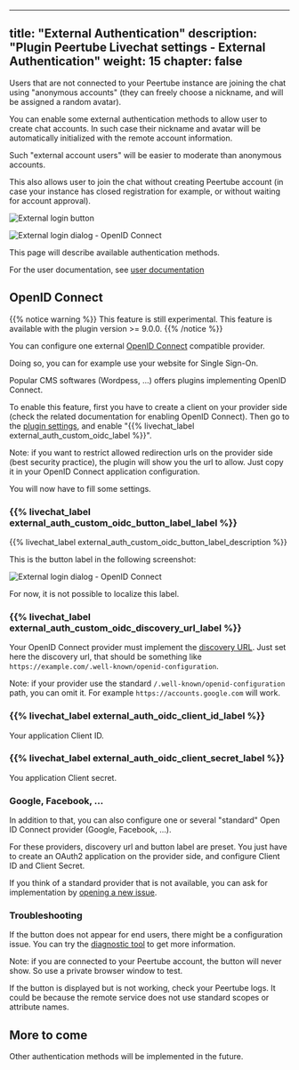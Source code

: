 <!--
SPDX-FileCopyrightText: 2024 John Livingston <https://www.john-livingston.fr/>

SPDX-License-Identifier: AGPL-3.0-only
-->

---
title: "External Authentication"
description: "Plugin Peertube Livechat settings - External Authentication"
weight: 15
chapter: false
---

Users that are not connected to your Peertube instance are joining the chat using "anonymous accounts" (they can freely choose a nickname, and will be assigned a random avatar).

You can enable some external authentication methods to allow user to create chat accounts.
In such case their nickname and avatar will be automatically initialized with the remote account information.

Such "external account users" will be easier to moderate than anonymous accounts.

This also allows user to join the chat without creating Peertube account (in case your instance has closed registration for example, or without waiting for account approval).

![External login button](/peertube-plugin-livechat/images/external_login_button.png?classes=shadow,border&height=200px)

![External login dialog - OpenID Connect](/peertube-plugin-livechat/images/external_login_dialog_oidc.png?classes=shadow,border&height=200px)

This page will describe available authentication methods.

For the user documentation, see [user documentation](/peertube-plugin-livechat/documentation/user/viewers/)

## OpenID Connect

{{% notice warning %}}
This feature is still experimental.
This feature is available with the plugin version >= 9.0.0.
{{% /notice %}}

You can configure one external [OpenID Connect](https://openid.net/developers/how-connect-works/) compatible provider.

Doing so, you can for example use your website for Single Sign-On.

Popular CMS softwares (Wordpess, ...) offers plugins implementing OpenID Connect.

To enable this feature, first you have to create a client on your provider side (check the related documentation for enabling OpenID Connect).
Then go to the [plugin settings](/peertube-plugin-livechat/documentation/admin/settings), and enable "{{% livechat_label external_auth_custom_oidc_label %}}".

Note: if you want to restrict allowed redirection urls on the provider side (best security practice), the plugin will show you the url to allow.
Just copy it in your OpenID Connect application configuration.

You will now have to fill some settings.

### {{% livechat_label external_auth_custom_oidc_button_label_label %}}

{{% livechat_label external_auth_custom_oidc_button_label_description %}}

This is the button label in the following screenshot:

![External login dialog - OpenID Connect](/peertube-plugin-livechat/images/external_login_dialog_oidc.png?classes=shadow,border&height=200px)

For now, it is not possible to localize this label.

### {{% livechat_label external_auth_custom_oidc_discovery_url_label %}}

Your OpenID Connect provider must implement the [discovery URL](https://openid.net/specs/openid-connect-discovery-1_0.html).
Just set here the discovery url, that should be something like `https://example.com/.well-known/openid-configuration`.

Note: if your provider use the standard `/.well-known/openid-configuration` path, you can omit it.
For example `https://accounts.google.com` will work.

### {{% livechat_label external_auth_oidc_client_id_label %}}

Your application Client ID.

### {{% livechat_label external_auth_oidc_client_secret_label %}}

You application Client secret.

### Google, Facebook, ...

In addition to that, you can also configure one or several "standard" Open ID Connect provider (Google, Facebook, ...).

For these providers, discovery url and button label are preset.
You just have to create an OAuth2 application on the provider side, and configure Client ID and Client Secret.

If you think of a standard provider that is not available, you can ask for implementation by [opening a new issue](/peertube-plugin-livechat/issues/).

### Troubleshooting

If the button does not appear for end users, there might be a configuration issue.
You can try the [diagnostic tool](/peertube-plugin-livechat/documentation/installation/troubleshooting/) to get more information.

Note: if you are connected to your Peertube account, the button will never show. So use a private browser window to test.

If the button is displayed but is not working, check your Peertube logs.
It could be because the remote service does not use standard scopes or attribute names.

## More to come

Other authentication methods will be implemented in the future.
